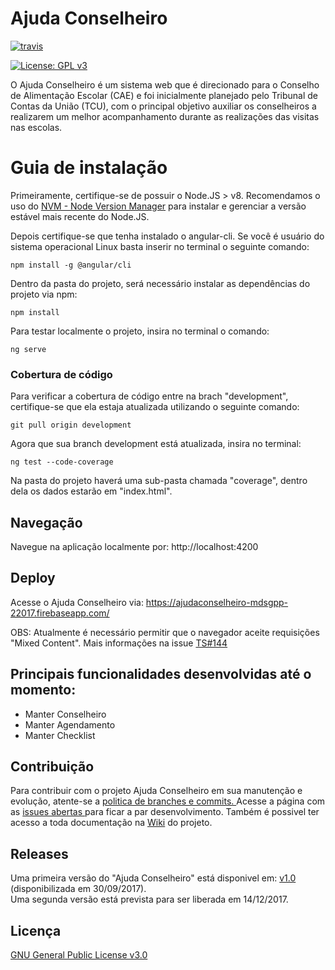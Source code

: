# Ajuda Conselheiro

[![travis](https://travis-ci.org/fga-eps-mds/2017.2-AjudaConselheiro-Frontend.svg?branch=development)](https://travis-ci.org/fga-eps-mds/2017.2-AjudaConselheiro-Frontend/branches)

[![License: GPL v3](https://img.shields.io/badge/License-GPL%20v3-blue.svg)](https://www.gnu.org/licenses/gpl-3.0)


O Ajuda Conselheiro é um sistema web que é direcionado para o Conselho de Alimentação Escolar (CAE) e foi inicialmente planejado pelo Tribunal de Contas da União (TCU), com o principal objetivo auxiliar os conselheiros a realizarem um melhor acompanhamento durante as realizações das visitas nas escolas.  

# Guia de instalação

Primeiramente, certifique-se de possuir o Node.JS > v8. Recomendamos o uso do [NVM - Node Version Manager](https://github.com/creationix/nvm) para instalar e gerenciar a versão estável mais recente do Node.JS.

Depois certifique-se que tenha instalado o angular-cli. Se você é usuário do sistema operacional Linux basta inserir no terminal o seguinte comando:
```
npm install -g @angular/cli
```

Dentro da pasta do projeto, será necessário instalar as dependências do projeto via npm:
```
npm install
```

Para testar localmente o projeto, insira no terminal o comando:
```
ng serve
```

### Cobertura de código

Para verificar a cobertura de código entre na brach "development", certifique-se que ela estaja atualizada utilizando o seguinte comando:

```
git pull origin development
```

Agora que sua branch development está atualizada, insira no terminal:

```
ng test --code-coverage
 ```

Na pasta do projeto haverá uma sub-pasta chamada "coverage", dentro dela os dados estarão em "index.html".


## Navegação

Navegue na aplicação localmente por: http://localhost:4200

## Deploy

Acesse o Ajuda Conselheiro via: https://ajudaconselheiro-mdsgpp-22017.firebaseapp.com/

OBS: Atualmente é necessário permitir que o navegador aceite requisições "Mixed Content". Mais informações na issue [TS#144](https://github.com/fga-gpp-mds/2017.2-AjudaConselheiro-Frontend/issues/144)


## Principais funcionalidades desenvolvidas até o momento:
- Manter Conselheiro
- Manter Agendamento
- Manter Checklist

## Contribuição

Para contribuir com o projeto Ajuda Conselheiro em sua manutenção e evolução, atente-se a <a href="https://github.com/fga-gpp-mds/2017.2-AjudaConselheiro-Backend/wiki/Plano-de-Gerenciamento-de-Configura%C3%A7%C3%A3o#3-github" > politica de branches e commits. </a> Acesse a página com as <a href="https://github.com/fga-gpp-mds/2017.2-AjudaConselheiro-Frontend/issues"> issues abertas </a> para ficar a par desenvolvimento.
Também é possivel ter acesso a toda documentação na <a href="https://github.com/fga-gpp-mds/2017.2-AjudaConselheiro-Frontend/wiki#boards?repos=102744721"> Wiki</a> do projeto.

## Releases

Uma primeira versão do "Ajuda Conselheiro" está disponivel em: [v1.0](https://github.com/fga-gpp-mds/2017.2-AjudaConselheiro-Frontend/releases) (disponibilizada em 30/09/2017).<br>
Uma segunda versão está prevista para ser liberada em 14/12/2017.

## Licença
[GNU General Public License v3.0](https://github.com/fga-gpp-mds/2017.2-AjudaConselheiro-Frontend/blob/development/LICENSE)
